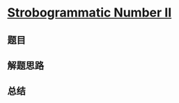 # [Strobogrammatic Number II](https://leetcode.com/problems/strobogrammatic-number-ii/)
## 题目


## 解题思路


## 总结



